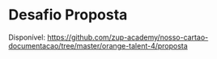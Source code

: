 # Desafio Proposta  

Disponível: https://github.com/zup-academy/nosso-cartao-documentacao/tree/master/orange-talent-4/proposta  